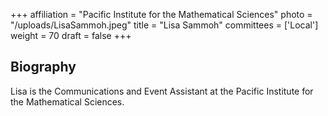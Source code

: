 +++
affiliation = "Pacific Institute for the Mathematical Sciences"
photo = "/uploads/LisaSammoh.jpeg"
title = "Lisa Sammoh"
committees = ['Local']
weight = 70
draft = false
+++
## Biography
Lisa is the Communications and Event Assistant at the Pacific Institute for the
Mathematical Sciences.
